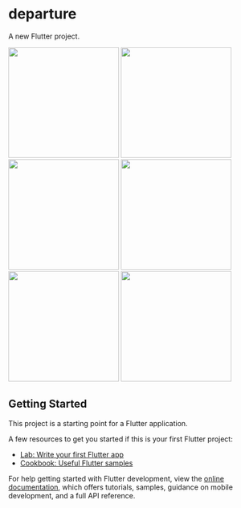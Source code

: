 # departure

A new Flutter project.

<img align src="https://github.com/shraddhagaudani/departure/assets/122030732/1d5912ad-3b92-4f71-9ad5-ea8c0381b366" width ="220px">
<img align src="https://github.com/shraddhagaudani/departure/assets/122030732/dba586e7-01c8-493b-81a5-da8698ba742e" width ="220px">
<img src="https://github.com/shraddhagaudani/departure/assets/122030732/a4f91fd7-2be5-4227-ace7-d1abfcab9ddc" width ="220px">


<img align src="https://github.com/shraddhagaudani/departure/assets/122030732/a92e4ad4-5a47-4745-8c85-dabcdb7ad79e" width ="220px">
<img align src="https://github.com/shraddhagaudani/departure/assets/122030732/4a575b92-9657-4b85-a0a9-18ef74c3029c" width ="220px">
<img src="https://github.com/shraddhagaudani/departure/assets/122030732/52c0109b-23d2-4eeb-98ad-7270f2e3adb7" width ="220px">





## Getting Started

This project is a starting point for a Flutter application.

A few resources to get you started if this is your first Flutter project:

- [Lab: Write your first Flutter app](https://docs.flutter.dev/get-started/codelab)
- [Cookbook: Useful Flutter samples](https://docs.flutter.dev/cookbook)

For help getting started with Flutter development, view the
[online documentation](https://docs.flutter.dev/), which offers tutorials,
samples, guidance on mobile development, and a full API reference.
